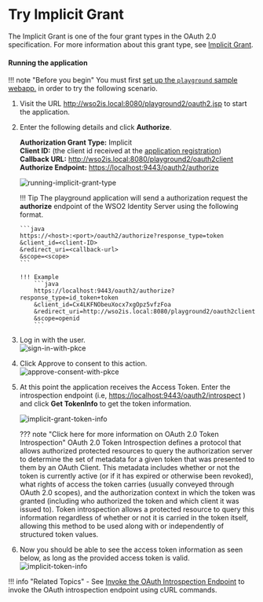 # Try Implicit Grant

The Implicit Grant is one of the four grant types in the OAuth 2.0
specification. For more information about this grant type, see [Implicit
Grant](../../learn/implicit-grant).

#### **Running the application**

!!! note "Before you begin" 
    You must first
    [set up the `playground` sample webapp.](../../learn/deploying-the-sample-app/#deploying-the-playground2-webapp)
    in order to try the following scenario.

1.  Visit the URL <http://wso2is.local:8080/playground2/oauth2.jsp> to
    start the application.
2.  Enter the following details and click **Authorize**.

    **Authorization Grant Type:** Implicit  
    **Client ID:** (the client id received at the [application
                                    registration](../../learn/deploying-the-sample-app/#configuring-the-service-provider_1))  
    **Callback URL:**
    <http://wso2is.local:8080/playground2/oauth2client>  
    **Authorize Endpoint:** <https://localhost:9443/oauth2/authorize>

    ![running-implicit-grant-type](../assets/img/using-wso2-identity-server/running-implicit-grant-type.png)
    
    !!! Tip 
        The playground application will send a authorization request
        the **authorize** endpoint of the WSO2 Identity Server using the
        following format.
        
        ```java
        https://<host>:<port>/oauth2/authorize?response_type=token
        &client_id=<client-ID>
        &redirect_uri=<callback-url>
        &scope=<scope>
        ```
        
        !!! Example
            ```java
            https://localhost:9443/oauth2/authorize?response_type=id_token+token
            &client_id=Cx4LKFNObeuXocx7xgOpz5vfzFoa
            &redirect_uri=http://wso2is.local:8080/playground2/oauth2client
            &scope=openid
            ```  

3.  Log in with the user.  
    ![sign-in-with-pkce](../assets/img/using-wso2-identity-server/sign-in-with-pkce.png)

4.  Click Approve to consent to this action.  
    ![approve-consent-with-pkce](../assets/img/using-wso2-identity-server/approve-consent-with-pkce.png)

5.  At this point the application receives the Access Token. Enter the
    introspection endpoint (i.e,
    <https://localhost:9443/oauth2/introspect> ) and click **Get
    TokenInfo** to get the token information.

    ![implicit-grant-token-info](../assets/img/using-wso2-identity-server/implicit-grant-token-info.png)

    ??? note "Click here for more information on OAuth 2.0 Token Introspection"
        OAuth 2.0 Token Introspection defines a protocol that allows
        authorized protected resources to query the authorization server to
        determine the set of metadata for a given token that was presented
        to them by an OAuth Client. This metadata includes whether or not
        the token is currently active (or if it has expired or otherwise
        been revoked), what rights of access the token carries (usually
        conveyed through OAuth 2.0 scopes), and the authorization context in
        which the token was granted (including who authorized the token and
        which client it was issued to). Token introspection allows a
        protected resource to query this information regardless of whether
        or not it is carried in the token itself, allowing this method to be
        used along with or independently of structured token values.

6.  Now you should be able to see the access token information as seen
    below, as long as the provided access token is valid.  
    ![implicit-token-info](../assets/img/using-wso2-identity-server/implicit-token-info.png) 

!!! info "Related Topics"
    -   See [Invoke the OAuth Introspection
        Endpoint](../../learn/invoke-the-oauth-introspection-endpoint)
        to invoke the OAuth introspection endpoint using cURL commands.
